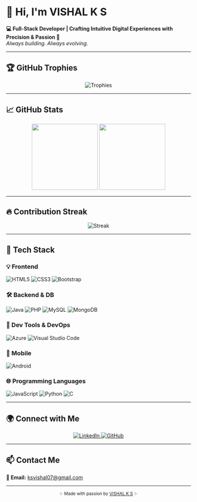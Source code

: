 # 👋 Hi, I'm VISHAL K S

**💻 Full-Stack Developer | Crafting Intuitive Digital Experiences with Precision & Passion 🚀**  
*Always building. Always evolving.*

---

## 🏆 GitHub Trophies

<p align="center">
  <img src="https://github-profile-trophy.vercel.app/?username=ksvishal07&theme=flat&column=6&margin-w=15&margin-h=15" alt="Trophies" />
</p>

---

## 📈 GitHub Stats

<p align="center">
  <img src="https://github-readme-stats.vercel.app/api?username=ksvishal07&show_icons=true&theme=vue-dark&include_all_commits=true&count_private=true" height="180em" />
  <img src="https://github-readme-stats.vercel.app/api/top-langs/?username=ksvishal07&layout=compact&langs_count=8&theme=vue-dark" height="180em" />
</p>

---

## 🔥 Contribution Streak

<p align="center">
  <img src="https://github-readme-streak-stats.herokuapp.com/?user=ksvishal07&theme=vue-dark&hide_border=true" alt="Streak" />
</p>

---

## 🧰 Tech Stack

### 💡 Frontend
![HTML5](https://img.shields.io/badge/HTML5-E34F26?style=for-the-badge&logo=html5&logoColor=white)
![CSS3](https://img.shields.io/badge/CSS3-1572B6?style=for-the-badge&logo=css3&logoColor=white)
![Bootstrap](https://img.shields.io/badge/Bootstrap-7952B3?style=for-the-badge&logo=bootstrap&logoColor=white)

### 🛠️ Backend & DB
![Java](https://img.shields.io/badge/Java-007396?style=for-the-badge&logo=java&logoColor=white)
![PHP](https://img.shields.io/badge/PHP-777BB4?style=for-the-badge&logo=php&logoColor=white)
![MySQL](https://img.shields.io/badge/MySQL-025E8C?style=for-the-badge&logo=mysql&logoColor=white)
![MongoDB](https://img.shields.io/badge/MongoDB-4EA94B?style=for-the-badge&logo=mongodb&logoColor=white)

### 🔧 Dev Tools & DevOps
![Azure](https://img.shields.io/badge/Azure-0078D4?style=for-the-badge&logo=microsoftazure&logoColor=white)
![Visual Studio Code](https://img.shields.io/badge/VS%20Code-007ACC?style=for-the-badge&logo=visualstudiocode&logoColor=white)

### 📱 Mobile
![Android](https://img.shields.io/badge/Android-3DDC84?style=for-the-badge&logo=android&logoColor=white)

### 🌐 Programming Languages
![JavaScript](https://img.shields.io/badge/JavaScript-F7DF1E?style=for-the-badge&logo=javascript&logoColor=black)
![Python](https://img.shields.io/badge/Python-3776AB?style=for-the-badge&logo=python&logoColor=white)
![C](https://img.shields.io/badge/C-00599C?style=for-the-badge&logo=c&logoColor=white)

---

## 🌍 Connect with Me

<p align="center">
  <a href="https://www.linkedin.com/in/vishal-k-s-29268125a/" target="_blank">
    <img src="https://img.shields.io/badge/LinkedIn-%230077B5.svg?logo=linkedin&logoColor=white" alt="LinkedIn" />
  </a>
  <a href="https://github.com/ksvishal07" target="_blank">
    <img src="https://img.shields.io/badge/GitHub-%23121011.svg?logo=github&logoColor=white" alt="GitHub" />
  </a>
</p>

---

## 📫 Contact Me

**📩 Email:** [ksvishal07@gmail.com](mailto:ksvishal07@gmail.com)

---

<p align="center">
  <sub>✨ Made with passion by <a href="https://github.com/ksvishal07">VISHAL K S</a> ✨</sub>
</p>

